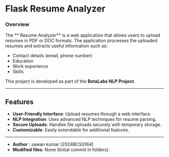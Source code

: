 # **Flask Resume Analyzer**

### **Overview**
The ** Resume Analyzer** is a web application that allows users to upload resumes in PDF or DOC formats. The application processes the uploaded resumes and extracts useful information such as:
- Contact details (email, phone number)
- Education
- Work experience
- Skills

This project is developed as part of the **BetaLabs NLP Project**.

---

## **Features**
- **User-Friendly Interface**: Upload resumes through a web interface.
- **NLP Integration**: Uses advanced NLP techniques for resume parsing.
- **Secure Uploads**: Handles file uploads securely with temporary storage.
- **Customizable**: Easily extendable for additional features.

---

- **Author** : sawan kumar (2024BCS0164)
- **Modified files**: None (Initial commit in folders).

